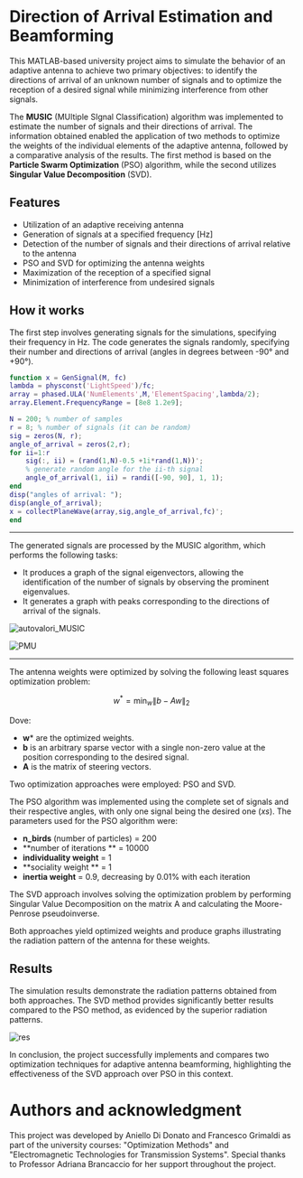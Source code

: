 # Direction of Arrival Estimation and Beamforming

This MATLAB-based university project aims to simulate the behavior of an adaptive antenna to achieve two primary objectives: to identify the directions of arrival of an unknown number of signals and to optimize the reception of a desired signal while minimizing interference from other signals.

The **MUSIC** (MUltiple SIgnal Classification) algorithm was implemented to estimate the number of signals and their directions of arrival. The information obtained enabled the application of two methods to optimize the weights of the individual elements of the adaptive antenna, followed by a comparative analysis of the results. The first method is based on the **Particle Swarm Optimization** (PSO) algorithm, while the second utilizes **Singular Value Decomposition** (SVD).

## Features

- Utilization of an adaptive receiving antenna
- Generation of signals at a specified frequency [Hz]
- Detection of the number of signals and their directions of arrival relative to the antenna
- PSO and SVD for optimizing the antenna weights
- Maximization of the reception of a specified signal
- Minimization of interference from undesired signals

## How it works 

The first step involves generating signals for the simulations, specifying their frequency in Hz. The code generates the signals randomly, specifying their number and directions of arrival (angles in degrees between -90° and +90°).

```matlab
function x = GenSignal(M, fc)
lambda = physconst('LightSpeed')/fc;
array = phased.ULA('NumElements',M,'ElementSpacing',lambda/2);
array.Element.FrequencyRange = [8e8 1.2e9]; 

N = 200; % number of samples
r = 8; % number of signals (it can be random)    
sig = zeros(N, r); 
angle_of_arrival = zeros(2,r); 
for ii=1:r 
    sig(:, ii) = (rand(1,N)-0.5 +1i*rand(1,N))';
    % generate random angle for the ii-th signal
    angle_of_arrival(1, ii) = randi([-90, 90], 1, 1); 
end
disp("angles of arrival: ");
disp(angle_of_arrival);
x = collectPlaneWave(array,sig,angle_of_arrival,fc)';
end 
```
---

The generated signals are processed by the MUSIC algorithm, which performs the following tasks:

- It produces a graph of the signal eigenvectors, allowing the identification of the number of signals by observing the prominent eigenvalues.
- It generates a graph with peaks corresponding to the directions of arrival of the signals.

![autovalori_MUSIC](https://github.com/fgrims/optimization_antenna/assets/102296489/75941591-f2f2-4cf0-ad27-8ecf64d238db)

![PMU](https://github.com/fgrims/optimization_antenna/assets/102296489/0a65436a-9e2e-4aa9-9a0e-e6547676bf99)

---


The antenna weights were optimized by solving the following least squares optimization problem:
 
$$w^{\ast }=\min _{w}\left\| b-Aw\right\| _{2}$$

Dove: 

- **w*** are the optimized weights.
- **b** is an arbitrary sparse vector with a single non-zero value at the position corresponding to the desired signal.
- **A** is the matrix of steering vectors.

Two optimization approaches were employed: PSO and SVD. 

The PSO algorithm was implemented using the complete set of signals and their respective angles, with only one signal being the desired one (*xs*). The parameters used for the PSO algorithm were:

- **n_birds** (number of particles) = 200
- **number of iterations ** = 10000
- **individuality weight** = 1
- **sociality weight ** = 1
- **inertia weight** = 0.9, decreasing by 0.01% with each iteration

The SVD approach involves solving the optimization problem by performing Singular Value Decomposition on the matrix A and calculating the Moore-Penrose pseudoinverse.

Both approaches yield optimized weights and produce graphs illustrating the radiation pattern of the antenna for these weights.


## Results

The simulation results demonstrate the radiation patterns obtained from both approaches. The SVD method provides significantly better results compared to the PSO method, as evidenced by the superior radiation patterns.


![res](https://github.com/fgrims/optimization_antenna/assets/102296489/8d030a1c-70b8-4f1e-baaa-122940a0dfe0)

In conclusion, the project successfully implements and compares two optimization techniques for adaptive antenna beamforming, highlighting the effectiveness of the SVD approach over PSO in this context.

# Authors and acknowledgment

This project was developed by Aniello Di Donato and Francesco Grimaldi as part of the university courses: "Optimization Methods" and "Electromagnetic Technologies for Transmission Systems". Special thanks to Professor Adriana Brancaccio for her support throughout the project. 
